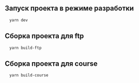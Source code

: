## Запуск проекта в режиме разработки

```bash
  yarn dev
```

## Сборка проекта для ftp

```bash
  yarn build-ftp
```
## Сборка проекта для course

```bash
  yarn build-course
```
